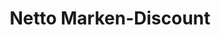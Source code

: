 ---
title: "Netto Marken-Discount"
url: /bad-zwischenahn/netto-marken-discount-oldenburger-strasse/
shop: Supermarkt
---